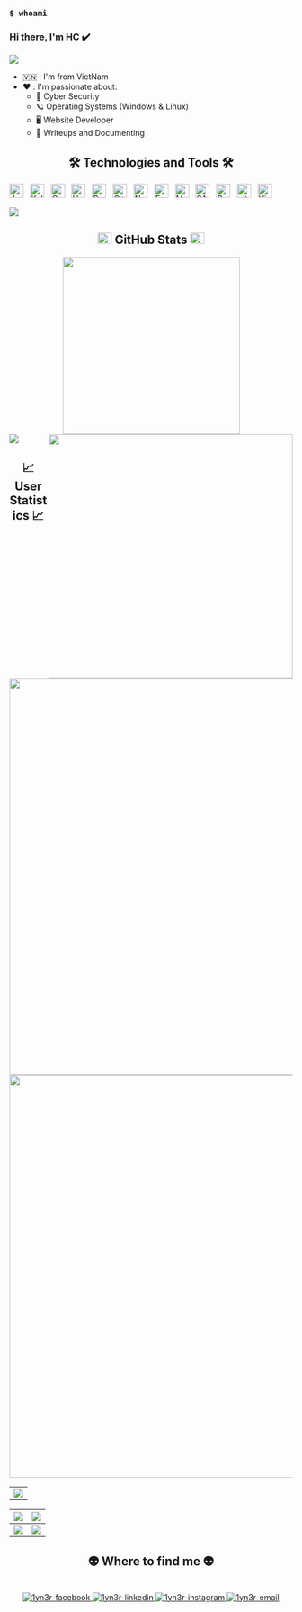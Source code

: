 ### `$ whoami`

### Hi there, I'm HC ✔️


<img src="https://user-images.githubusercontent.com/73097560/115834477-dbab4500-a447-11eb-908a-139a6edaec5c.gif">

- 🇻🇳 : I'm from VietNam
- ❤️ : I'm passionate about:
  - 🔐 Cyber Security
  - 🪐 Operating Systems (Windows & Linux)
  - 🖥️ Website Developer
  - 📝 Writeups and Documenting
    
<h2 align="center">🛠 Technologies and Tools 🛠</h2>

<!-- https://simpleicons.org/ -->
<span><img src="https://img.shields.io/badge/JavaScript-282C34?logo=javascript&logoColor=F7DF1E" alt="JavaScript logo" title="JavaScript" height="25" /></span>
&nbsp;
<span><img src="https://img.shields.io/badge/Kali Linux-282C34?logo=Kali Linux&logoColor=557C94" alt="Kali Linux logo" title="Kali Linux" height="25" /></span>
&nbsp;
<span><img src="https://img.shields.io/badge/CentOS-282C34?logo=Kali Linux&logoColor=262577" alt="CentOS logo" title="CentOS" height="25" /></span>
&nbsp;
<span><img src="https://img.shields.io/badge/Handlebars.js-282C34?logo=Handlebars.js&logoColor=000000" alt="Handlebars.js logo" title="Handlebars" height="25" /></span>
&nbsp;
<span><img src="https://img.shields.io/badge/Python-282C34?logo=Python&logoColor=3776AB" alt="Python logo" title="Python" height="25" /></span>
&nbsp;
<span><img src="https://img.shields.io/badge/C++-white?logo=C++&logoColor=A8B9CC" alt="C++ logo" title="C++" height="25" /></span>
&nbsp;
<span><img src="https://img.shields.io/badge/Node.js-282C34?logo=node.js&logoColor=00F200" alt="Node.js logo" title="Node.js" height="25" /></span>
&nbsp;
<span><img src="https://img.shields.io/badge/Express-282C34?logo=express&logoColor=FFFFFF" alt="Express.js logo" title="Express.js" height="25" /></span>
&nbsp;
<span><img src="https://img.shields.io/badge/MongoDB-282C34?logo=mongodb&logoColor=47A248" alt="MongoDB logo" title="MongoDB" height="25" /></span>
&nbsp;
<span><img src="https://img.shields.io/badge/Sass-282C34?logo=sass&logoColor=CC6699" alt="SASS logo" title="SASS" height="25" /></span>
&nbsp;
<span><img src="https://img.shields.io/badge/Bootstrap-282C34?logo=bootstrap&logoColor=7952B3" alt="Bootstrap logo" title="Bootstrap" height="25" /></span>
&nbsp;
<span><img src="https://img.shields.io/badge/git-282C34?logo=git&logoColor=F05032" alt="git logo" title="git" height="25" /></span>
&nbsp;
<span><img src="https://img.shields.io/badge/VS%20Code-282C34?logo=visual-studio-code&logoColor=007ACC" alt="Visual Studio Code logo" title="Visual Studio Code" height="25" /></span>
&nbsp;


<img src="https://user-images.githubusercontent.com/73097560/115834477-dbab4500-a447-11eb-908a-139a6edaec5c.gif">

<h2 align="center"><img src="https://media.giphy.com/media/cj87CxfRtrUifF3Ryk/giphy.gif" width="25px" height="20px"> GitHub Stats <img src="https://media.giphy.com/media/cj87CxfRtrUifF3Ryk/giphy.gif" width="25px" height="20px"> </h2>
<!-- https://github.com/anuraghazra/github-readme-stats -->
<div align=center>
  <a href="#" title="1yn3r">
    <img width="315" align="center" src="https://github-readme-stats.vercel.app/api/top-langs/?username=1yn3r&hide=c%23,powershell,Mathematica,Ruby,Objective-C,Objective-C%2b%2b,Cuda&title_color=61dafb&text_color=ffffff&icon_color=61dafb&bg_color=20232a&langs_count=8&layout=compact&border_color=61dafb&hide_border=true" />
  </a>
  <a href="#" title="1yn3r">
    <img align="right" width="434" src="https://github-readme-stats.vercel.app/api?username=1yn3r&show_icons=true&theme=react&border_color=61dafb&hide_border=true" />
  </a>
</div>

<img src="https://user-images.githubusercontent.com/73097560/115834477-dbab4500-a447-11eb-908a-139a6edaec5c.gif">


<h2 align="center">📈 User Statistics 📈</h2>
<div align="center">
<table>
  <tbody align="center>
    <tr>
      <td>
        <a href="https://github-readme-streak-stats.herokuapp.com/?user=1yn3r">
          <img width="705" src="https://github-readme-streak-stats.herokuapp.com/?user=1yn3r&bg_color=30,e96443,904e95&title_color=fff&text_color=fff&theme=radical&hide_border=true">
        </a>
      </td>
    </tr>
  </tbody>
  <tbody align="center>
    <tr>
      <td>
        <a href="https://github-profile-summary-cards.vercel.app/api/cards/profile-details?username=1yn3r">
          <img width="715" src="https://github-profile-summary-cards.vercel.app/api/cards/profile-details?username=1yn3r&theme=dracula"/>
        </a>
      </td>
    </tr>
  </tbody>
  <tbody>
    <tr>
      <td>
        <img src="https://user-images.githubusercontent.com/73097560/115834477-dbab4500-a447-11eb-908a-139a6edaec5c.gif">
        </a>
      </td>
    </tr>
  </tbody>
</table>

<table>
  <tbody>
    <tr>
      <th>
        <a href="https://github-profile-summary-cards.vercel.app/api/cards/repos-per-language?username=1yn3r">
          <img src="https://github-profile-summary-cards.vercel.app/api/cards/repos-per-language?username=1yn3r&theme=dracula"/>
        </a>
      </th>
      <th>
        <a href="https://github-profile-summary-cards.vercel.app/api/cards/most-commit-language?username=1yn3r&">
          <img src="https://github-profile-summary-cards.vercel.app/api/cards/most-commit-language?username=1yn3r&theme=dracula"/>
        </a>
      </th>
    </tr>
  </tbody>
  <tbody>
    <tr>
      <td>
        <a href="https://github-profile-summary-cards.vercel.app/api/cards/stats?username=1yn3r">
          <img src="https://github-profile-summary-cards.vercel.app/api/cards/stats?username=1yn3r&theme=dracula"/>
        </a>
      </td>
      <td>
        <a href="https://github-profile-summary-cards.vercel.app/api/cards/productive-time?username=1yn3r">
          <img src="https://github-profile-summary-cards.vercel.app/api/cards/productive-time?username=1yn3r&theme=dracula"/>
        </a>
      </td>
    </tr>
  </tbody>
</table>
</div>
<h2 align="center">👽 Where to find me 👽</h2>
<br>
<!-- https://icons8.com -->
<div align="center">
  <a href="https://facebook.com/1yn3r" target="blank">
    <img src="https://img.icons8.com/bubbles/100/000000/facebook-new.png" alt="1yn3r-facebook" />
  </a>
  <a href="https://www.linkedin.com/in/1yn3r" target="blank">
    <img src="https://img.icons8.com/bubbles/100/000000/linkedin.png" alt="1yn3r-linkedin" />
  </a>
  <a href="https://instagram.com/__1yn3r" target="blank">
    <img src="https://img.icons8.com/bubbles/100/000000/instagram.png" alt="1yn3r-instagram" />
  </a>
  <a href="mailto:hc223390@gmail.com" target="top">
    <img src="https://img.icons8.com/bubbles/100/000000/apple-mail.png" alt="1yn3r-email" />
  </a>
</div>

<br>


